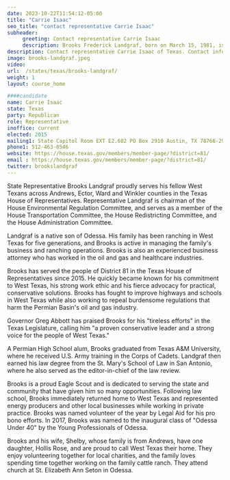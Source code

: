 ```yaml
---
date: 2023-10-22T11:54:12-05:00
title: "Carrie Isaac"
seo_title: "contact representative Carrie Isaac"
subheader:
     greeting: Contact representative Carrie Isaac
     description: Brooks Frederick Landgraf, born on March 15, 1981, is an American attorney and politician currently serving as a member of the Texas House of Representatives for the 81st district. After being elected in November 2014, he officially assumed office in 2015.
description: Contact representative Carrie Isaac of Texas. Contact information for Carrie Isaac includes email address, phone number, and mailing address.
image: brooks-landgraf.jpeg
video:
url:  /states/texas/brooks-landgraf/
weight: 1
layout: course_home

####candidate
name: Carrie Isaac
state: Texas
party: Republican
role: Representative
inoffice: current
elected: 2015
mailing1: State Capitol Room EXT E2.602 PO Box 2910 Austin, TX 78768-2910
phone1: 512-463-0546
website: https://house.texas.gov/members/member-page/?district=81/
email : https://house.texas.gov/members/member-page/?district=81/
twitter: brookslandgraf
---
```


State Representative Brooks Landgraf proudly serves his fellow West Texans across Andrews, Ector, Ward and Winkler counties in the Texas House of Representatives. Representative Landgraf is chairman of the House Environmental Regulation Committee, and serves as a member of the House Transportation Committee, the House Redistricting Committee, and the House Administration Committee.

Landgraf is a native son of Odessa. His family has been ranching in West Texas for five generations, and Brooks is active in managing the family's business and ranching operations. Brooks is also an experienced business attorney who has worked in the oil and gas and healthcare industries.

Brooks has served the people of District 81 in the Texas House of Representatives since 2015. He quickly became known for his commitment to West Texas, his strong work ethic and his fierce advocacy for practical, conservative solutions. Brooks has fought to improve highways and schools in West Texas while also working to repeal burdensome regulations that harm the Permian Basin's oil and gas industry.

Governor Greg Abbott has praised Brooks for his "tireless efforts" in the Texas Legislature, calling him "a proven conservative leader and a strong voice for the people of West Texas."

A Permian High School alum, Brooks graduated from Texas A&M University, where he received U.S. Army training in the Corps of Cadets. Landgraf then earned his law degree from the St. Mary's School of Law in San Antonio, where he also served as the editor-in-chief of the law review.

Brooks is a proud Eagle Scout and is dedicated to serving the state and community that have given him so many opportunities. Following law school, Brooks immediately returned home to West Texas and represented energy producers and other local businesses while working in private practice. Brooks was named volunteer of the year by Legal Aid for his pro bono efforts. In 2017, Brooks was named to the inaugural class of "Odessa Under 40" by the Young Professionals of Odessa.

Brooks and his wife, Shelby, whose family is from Andrews, have one daughter, Hollis Rose, and are proud to call West Texas their home. They enjoy volunteering together for local charities, and the family loves spending time together working on the family cattle ranch. They attend church at St. Elizabeth Ann Seton in Odessa.

